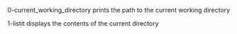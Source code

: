 0-current_working_directory prints the path to the current working directory

1-listit displays the contents of the current directory


